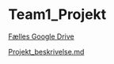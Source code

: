 # Team1_Projekt

[Fælles Google Drive](https://drive.google.com/drive/folders/1kziYI8s874VOhS0KtZtHVdeVerclFnDs?usp=drive_link)


[Projekt_beskrivelse.md](https://github.com/Team-1-ucl/Team1_Projekt/blob/main/Projekt_Beskrivelse.md)
